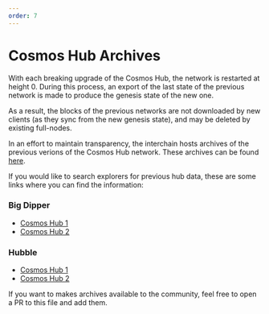 ```yaml
---
order: 7
---
```

# Cosmos Hub Archives

With each breaking upgrade of the Cosmos Hub, the network is restarted at height 0. During this process, an export of the last state of the previous network is made to produce the genesis state of the new one. 

As a result, the blocks of the previous networks are not downloaded by new clients (as they sync from the new genesis state), and may be deleted by existing full-nodes. 

In an effort to maintain transparency, the interchain hosts archives of the previous verions of the Cosmos Hub network. These archives can be found [here](https://archive.interchain.io/).

If you would like to search explorers for previous hub data, these are some links where you can find the information:

### Big Dipper

- [Cosmos Hub 1](https://cosmoshub-1.bigdipper.live/)
- [Cosmos Hub 2](https://cosmoshub-2.bigdipper.live/)

### Hubble

- [Cosmos Hub 1](https://hubble.figment.network/cosmos/chains/cosmoshub-1)
- [Cosmos Hub 2](https://hubble.figment.network/cosmos/chains/cosmoshub-2)


If you want to makes archives available to the community, feel free to open a PR to this file and add them. 